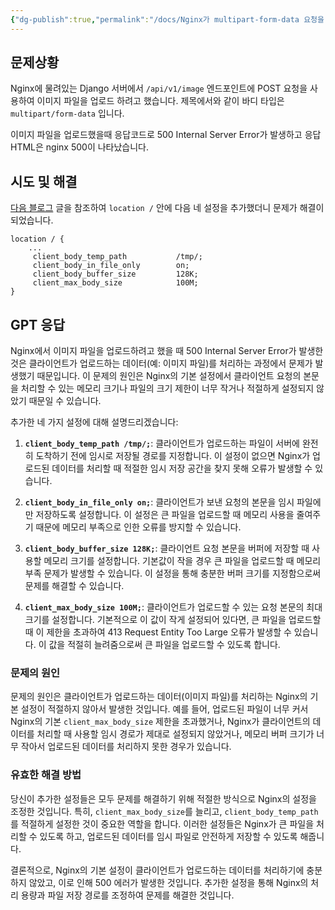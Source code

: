 ```yaml
---
{"dg-publish":true,"permalink":"/docs/Nginx가 multipart-form-data 요청을 제대로 전달하지 못하는 문제/","title":"Nginx가 multipart-form-data 요청을 제대로 전달하지 못하는 문제"}
---
```



## 문제상황

Nginx에 물려있는 Django 서버에서 `/api/v1/image` 엔드포인트에 POST 요청을 사용하여 이미지 파일을 업로드 하려고 했습니다. 제목에서와 같이 바디 타입은 `multipart/form-data` 입니다.

이미지 파일을 업로드했을때 응답코드로 500 Internal Server Error가 발생하고 응답 HTML은 nginx 500이 나타났습니다. 

## 시도 및 해결

[다음 블로그](https://syaku.tistory.com/293) 글을 참조하여 `location /` 안에 다음 네 설정을 추가했더니 문제가 해결이 되었습니다. 

```nginx
location / {
	...
     client_body_temp_path           /tmp/;
     client_body_in_file_only        on;
     client_body_buffer_size         128K;
     client_max_body_size            100M;
}
```

## GPT 응답

Nginx에서 이미지 파일을 업로드하려고 했을 때 500 Internal Server Error가 발생한 것은 클라이언트가 업로드하는 데이터(예: 이미지 파일)를 처리하는 과정에서 문제가 발생했기 때문입니다. 이 문제의 원인은 Nginx의 기본 설정에서 클라이언트 요청의 본문을 처리할 수 있는 메모리 크기나 파일의 크기 제한이 너무 작거나 적절하게 설정되지 않았기 때문일 수 있습니다.

추가한 네 가지 설정에 대해 설명드리겠습니다:

1. **`client_body_temp_path /tmp/;`**: 클라이언트가 업로드하는 파일이 서버에 완전히 도착하기 전에 임시로 저장될 경로를 지정합니다. 이 설정이 없으면 Nginx가 업로드된 데이터를 처리할 때 적절한 임시 저장 공간을 찾지 못해 오류가 발생할 수 있습니다.

2. **`client_body_in_file_only on;`**: 클라이언트가 보낸 요청의 본문을 임시 파일에만 저장하도록 설정합니다. 이 설정은 큰 파일을 업로드할 때 메모리 사용을 줄여주기 때문에 메모리 부족으로 인한 오류를 방지할 수 있습니다.

3. **`client_body_buffer_size 128K;`**: 클라이언트 요청 본문을 버퍼에 저장할 때 사용할 메모리 크기를 설정합니다. 기본값이 작을 경우 큰 파일을 업로드할 때 메모리 부족 문제가 발생할 수 있습니다. 이 설정을 통해 충분한 버퍼 크기를 지정함으로써 문제를 해결할 수 있습니다.

4. **`client_max_body_size 100M;`**: 클라이언트가 업로드할 수 있는 요청 본문의 최대 크기를 설정합니다. 기본적으로 이 값이 작게 설정되어 있다면, 큰 파일을 업로드할 때 이 제한을 초과하여 413 Request Entity Too Large 오류가 발생할 수 있습니다. 이 값을 적절히 늘려줌으로써 큰 파일을 업로드할 수 있도록 합니다.

### 문제의 원인

문제의 원인은 클라이언트가 업로드하는 데이터(이미지 파일)를 처리하는 Nginx의 기본 설정이 적절하지 않아서 발생한 것입니다. 예를 들어, 업로드된 파일이 너무 커서 Nginx의 기본 `client_max_body_size` 제한을 초과했거나, Nginx가 클라이언트의 데이터를 처리할 때 사용할 임시 경로가 제대로 설정되지 않았거나, 메모리 버퍼 크기가 너무 작아서 업로드된 데이터를 처리하지 못한 경우가 있습니다.

### 유효한 해결 방법

당신이 추가한 설정들은 모두 문제를 해결하기 위해 적절한 방식으로 Nginx의 설정을 조정한 것입니다. 특히, `client_max_body_size`를 늘리고, `client_body_temp_path`를 적절하게 설정한 것이 중요한 역할을 합니다. 이러한 설정들은 Nginx가 큰 파일을 처리할 수 있도록 하고, 업로드된 데이터를 임시 파일로 안전하게 저장할 수 있도록 해줍니다.

결론적으로, Nginx의 기본 설정이 클라이언트가 업로드하는 데이터를 처리하기에 충분하지 않았고, 이로 인해 500 에러가 발생한 것입니다. 추가한 설정을 통해 Nginx의 처리 용량과 파일 저장 경로를 조정하여 문제를 해결한 것입니다.
